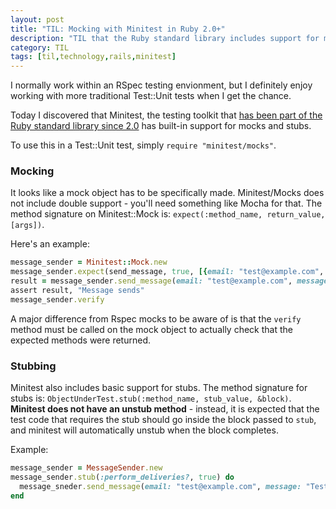 ```yaml
---
layout: post
title: "TIL: Mocking with Minitest in Ruby 2.0+"
description: "TIL that the Ruby standard library includes support for mocking"
category: TIL
tags: [til,technology,rails,minitest]
---
```


I normally work within an RSpec testing envionment, but I definitely enjoy working with more traditional Test::Unit tests when I get the chance. 

Today I discovered that Minitest, the testing toolkit that [has been part of the Ruby standard library since 2.0](http://ruby-doc.org/stdlib-2.0.0/libdoc/minitest/rdoc/MiniTest.html) has built-in support for mocks and stubs.

To use this in a Test::Unit test, simply `require "minitest/mocks"`.

### Mocking

It looks like a mock object has to be specifically made. Minitest/Mocks does not include double support - you'll need something like Mocha for that. The method signature on Minitest::Mock is: `expect(:method_name, return_value, [args])`.

Here's an example:

``` ruby
message_sender = Minitest::Mock.new
message_sender.expect(send_message, true, [{email: "test@example.com", message: "Test"}])
result = message_sender.send_message(email: "test@example.com", message: "Test")
assert result, "Message sends"
message_sender.verify
```

A major difference from Rspec mocks to be aware of is that the `verify` method must be called on the mock object to actually check that the expected methods were returned.

### Stubbing

Minitest also includes basic support for stubs. The method signature for stubs is: `ObjectUnderTest.stub(:method_name, stub_value, &block)`. **Minitest does not have an unstub method** - instead, it is expected that the test code that requires the stub should go inside the block passed to `stub`, and minitest will automatically unstub when the block completes.

Example:

``` ruby
message_sender = MessageSender.new
message_sender.stub(:perform_deliveries?, true) do
  message_sneder.send_message(email: "test@example.com", message: "Test")
end
```
